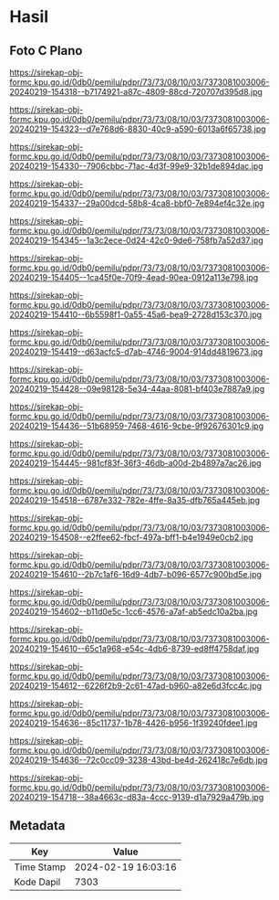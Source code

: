 # Hasil

## Foto C Plano

https://sirekap-obj-formc.kpu.go.id/0db0/pemilu/pdpr/73/73/08/10/03/7373081003006-20240219-154318--b7174921-a87c-4809-88cd-720707d395d8.jpg

https://sirekap-obj-formc.kpu.go.id/0db0/pemilu/pdpr/73/73/08/10/03/7373081003006-20240219-154323--d7e768d6-8830-40c9-a590-6013a6f65738.jpg

https://sirekap-obj-formc.kpu.go.id/0db0/pemilu/pdpr/73/73/08/10/03/7373081003006-20240219-154330--7906cbbc-71ac-4d3f-99e9-32b1de894dac.jpg

https://sirekap-obj-formc.kpu.go.id/0db0/pemilu/pdpr/73/73/08/10/03/7373081003006-20240219-154337--29a00dcd-58b8-4ca8-bbf0-7e894ef4c32e.jpg

https://sirekap-obj-formc.kpu.go.id/0db0/pemilu/pdpr/73/73/08/10/03/7373081003006-20240219-154345--1a3c2ece-0d24-42c0-9de6-758fb7a52d37.jpg

https://sirekap-obj-formc.kpu.go.id/0db0/pemilu/pdpr/73/73/08/10/03/7373081003006-20240219-154405--1ca45f0e-70f9-4ead-90ea-0912a113e798.jpg

https://sirekap-obj-formc.kpu.go.id/0db0/pemilu/pdpr/73/73/08/10/03/7373081003006-20240219-154410--6b5598f1-0a55-45a6-bea9-2728d153c370.jpg

https://sirekap-obj-formc.kpu.go.id/0db0/pemilu/pdpr/73/73/08/10/03/7373081003006-20240219-154419--d63acfc5-d7ab-4746-9004-914dd4819673.jpg

https://sirekap-obj-formc.kpu.go.id/0db0/pemilu/pdpr/73/73/08/10/03/7373081003006-20240219-154428--09e98128-5e34-44aa-8081-bf403e7887a9.jpg

https://sirekap-obj-formc.kpu.go.id/0db0/pemilu/pdpr/73/73/08/10/03/7373081003006-20240219-154436--51b68959-7468-4616-9cbe-9f92676301c9.jpg

https://sirekap-obj-formc.kpu.go.id/0db0/pemilu/pdpr/73/73/08/10/03/7373081003006-20240219-154445--981cf83f-36f3-46db-a00d-2b4897a7ac26.jpg

https://sirekap-obj-formc.kpu.go.id/0db0/pemilu/pdpr/73/73/08/10/03/7373081003006-20240219-154518--6787e332-782e-4ffe-8a35-dfb765a445eb.jpg

https://sirekap-obj-formc.kpu.go.id/0db0/pemilu/pdpr/73/73/08/10/03/7373081003006-20240219-154508--e2ffee62-fbcf-497a-bff1-b4e1949e0cb2.jpg

https://sirekap-obj-formc.kpu.go.id/0db0/pemilu/pdpr/73/73/08/10/03/7373081003006-20240219-154610--2b7c1af6-16d9-4db7-b096-6577c900bd5e.jpg

https://sirekap-obj-formc.kpu.go.id/0db0/pemilu/pdpr/73/73/08/10/03/7373081003006-20240219-154602--b11d0e5c-1cc6-4576-a7af-ab5edc10a2ba.jpg

https://sirekap-obj-formc.kpu.go.id/0db0/pemilu/pdpr/73/73/08/10/03/7373081003006-20240219-154610--65c1a968-e54c-4db6-8739-ed8ff4758daf.jpg

https://sirekap-obj-formc.kpu.go.id/0db0/pemilu/pdpr/73/73/08/10/03/7373081003006-20240219-154612--6226f2b9-2c61-47ad-b960-a82e6d3fcc4c.jpg

https://sirekap-obj-formc.kpu.go.id/0db0/pemilu/pdpr/73/73/08/10/03/7373081003006-20240219-154636--85c11737-1b78-4426-b956-1f39240fdee1.jpg

https://sirekap-obj-formc.kpu.go.id/0db0/pemilu/pdpr/73/73/08/10/03/7373081003006-20240219-154636--72c0cc09-3238-43bd-be4d-262418c7e6db.jpg

https://sirekap-obj-formc.kpu.go.id/0db0/pemilu/pdpr/73/73/08/10/03/7373081003006-20240219-154718--38a4663c-d83a-4ccc-9139-d1a7929a479b.jpg


## Metadata

| Key        | Value               |
| ---------- | ------------------- |
| Time Stamp | 2024-02-19 16:03:16 |
| Kode Dapil | 7303                |



